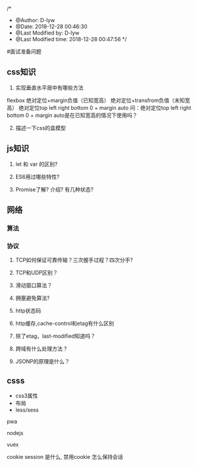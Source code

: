 /*
 * @Author: D-lyw 
 * @Date: 2018-12-28 00:46:30 
 * @Last Modified by: D-lyw
 * @Last Modified time: 2018-12-28 00:47:56
 */


#面试准备问题

## css知识

1. 实现垂直水平居中有哪些方法

flexbox
绝对定位+margin负值（已知宽高）
绝对定位+transfrom负值（未知宽高）
绝对定位top left right bottom 0 + margin auto
问：绝对定位top left right bottom 0 + margin auto是在已知宽高的情况下使用吗？

2. 描述一下css的盒模型

## js知识

1. let 和 var 的区别?

2. ES6用过哪些特性?

3. Promise了解? 介绍? 有几种状态?



## 网络


### 算法


### 协议

1. TCP如何保证可靠传输？三次握手过程？四次分手?

2. TCP和UDP区别？

3. 滑动窗口算法？

4. 拥塞避免算法?

5. http状态码

6. http缓存,cache-control和etag有什么区别

7. 除了etag，last-modified知道吗？

8. 跨域有什么处理方法？

9. JSONP的原理是什么？

## csss

+ css3属性
+ 布局
+ less/sess

pwa

nodejs

vuex

cookie session 是什么, 禁用cookie 怎么保持会话